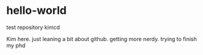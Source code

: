 # hello-world
test repository kimcd

Kim here. just leaning a bit about github. getting more nerdy. trying to finish my phd
